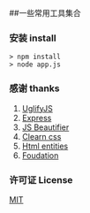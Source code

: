 ##一些常用工具集合

### 安装 install
    > npm install
    > node app.js

### 感谢 thanks
1. [UglifyJS](https://www.npmjs.org/package/uglify-js)
2. [Express](https://www.npmjs.org/package/express)
3. [JS Beautifier](https://www.npmjs.org/package/js-beautify)
4. [Clearn css](https://www.npmjs.org/package/clean-css)
5. [Html entities](https://www.npmjs.org/package/html-entities)
6. [Foudation](http://foundation.zurb.com/)

### 许可证 License
[MIT](http://opensource.org/licenses/MIT)